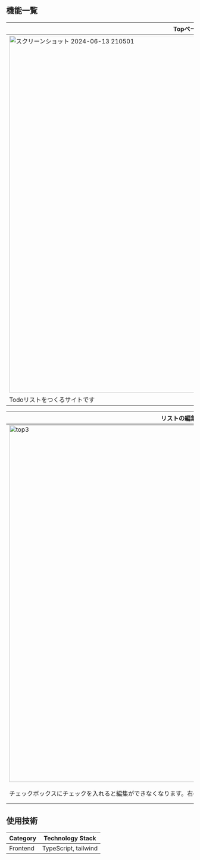 ## 機能一覧
| Topページ | リスト作成 |
|---|---|
| <img width="959" alt="スクリーンショット 2024-06-13 210501" src="https://github.com/Mai0076/Original-TodoList/assets/171343027/0f784fef-eb26-46e4-b1b9-58ec193652d5">| <img width="959" alt="top2" src="https://github.com/Mai0076/Original-TodoList/assets/171343027/6b5732df-91f2-437e-a1dc-cf25c5cefaa9">|
| Todoリストをつくるサイトです | エンターキーを押すとリストが作成されます |

| リストの編集・削除 | デモ動画 |
|---|---|
| <img width="959" alt="top3" src="https://github.com/Mai0076/Original-TodoList/assets/171343027/1db8bc36-2ddb-4d1a-a834-ec3227826b7f">| <video src="https://github.com/Mai0076/Original-TodoList/assets/171343027/e056abce-3421-4746-9fe0-00acf21e12a5"> |
| チェックボックスにチェックを入れると編集ができなくなります。右の赤いボタンを押すと削除できます。 | リストの作成から編集、削除の様子です。 |

## 使用技術
| Category | Technology Stack |
| --- | --- |
| Frontend | TypeScript, tailwind |
